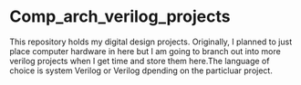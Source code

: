 # Comp_arch_verilog_projects
This repository holds my digital design projects. Originally, I planned to just place computer hardware in here but I am going to branch out
into more verilog projects when I get time and store them here.The language of choice is system Verilog or Verilog dpending on the particluar
project.


